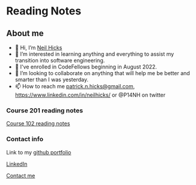# Reading Notes

## About me

- 👋 Hi, I’m [Neil Hicks](https://github.com/neil-hicks)
- 👀 I’m interested in learning anything and everything to assist my transition into software engineering.
- 🌱 I've enrolled in CodeFellows beginning in August 2022.
- 💞️ I’m looking to collaborate on anything that will help me be better and smarter than I was yesterday.
- 📫 How to reach me patrick.n.hicks@gmail.com, <https://www.linkedin.com/in/neilhicks/> or @P14NH on twitter

### Course 201 reading notes

[Course 102 reading notes](102-notes.md)

### Contact info

Link to my [github portfolio](https://github.com/neil-hicks)

[LinkedIn](https://www.linkedin.com/in/neilhicks)

[Contact me](mailto:patrick.n.hicks@gmail.com)
